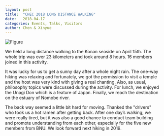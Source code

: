 ```yaml
---
layout: post
title:  "CHEC 2018 LONG DISTANCE WALKING"
date:   2018-04-17
categories: Events, Talks, Visitors
author: Chen & Xinyue
---
```



![Figure](https://farm1.staticflickr.com/792/27623541328_ff26c5585b_c.jpg)

We held a long distance walking to the Konan seaside on April 15th. The whole trip was over 23 kilometers and took around 8 hours. 16 members joined in this activity.​
 
It was lucky for us to get a sunny day after a whole night rain. The one-way hiking was relaxing and fortunately, we got the permission to visit a temple and the host was very kind with giving a real chanting. Also, as usual, philosophy topics were discussed during the activity. For lunch, we enjoyed the Unagi Don which is a feature of Japan. Finally, we reach the destination on the estuary of Nomobe river.
 
The back way seemed a little bit hard for moving. Thanked the "drivers" who took us a hot ramen after getting back. After one day’s walking, we were really tired, but it was also a good chance to conduct team building and promote understanding from each other, especially for the five new members from BNU. We look forward next hiking in 2019.​
 